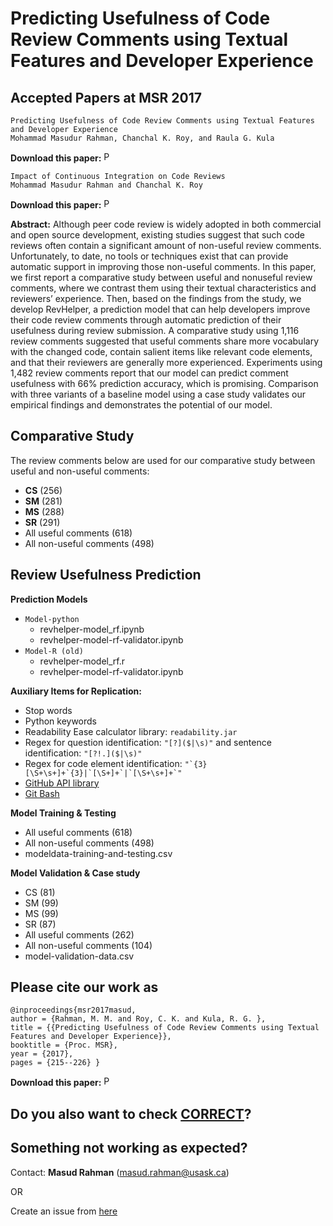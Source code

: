 # Predicting Usefulness of Code Review Comments using Textual Features and Developer Experience

Accepted Papers at MSR 2017
-------------------------------------------
```
Predicting Usefulness of Code Review Comments using Textual Features and Developer Experience
Mohammad Masudur Rahman, Chanchal K. Roy, and Raula G. Kula
```
**Download this paper:**  [<img src="http://web.cs.dal.ca/~masud/img/pdf.png"
     alt="PDF" heigh="16px" width="16px" />](http://web.cs.dal.ca/~masud/papers/masud-MSR2017a.pdf)

```
Impact of Continuous Integration on Code Reviews
Mohammad Masudur Rahman and Chanchal K. Roy
```
**Download this paper:**  [<img src="http://web.cs.dal.ca/~masud/img/pdf.png"
     alt="PDF" heigh="16px" width="16px" />](http://web.cs.dal.ca/~masud/papers/masud-MSR2017b.pdf)


**Abstract:**  Although peer code review is widely adopted in both commercial and open source development, existing studies suggest that such code reviews often contain a significant amount of non-useful review comments. Unfortunately, to date, no tools or techniques exist that can provide automatic support in improving those non-useful comments. In this paper, we first report a comparative study between useful and nonuseful review comments, where we contrast them using their textual characteristics and reviewers’ experience. Then, based on the findings from the study, we develop RevHelper, a prediction model that can help developers improve their code review comments through automatic prediction of their usefulness during review submission. A comparative study using 1,116 review comments suggested that useful comments share more vocabulary with the changed code, contain salient items like relevant code elements, and that their reviewers are generally more experienced. Experiments using 1,482 review comments report that our model can predict comment usefulness with 66% prediction accuracy, which is promising. Comparison with three variants of a baseline model using a case study validates our empirical findings and demonstrates the potential of our model.

Comparative Study
-----------------------------------
The review comments below are used for our comparative study between useful and non-useful comments:
-   **CS** (256)
-   **SM** (281)
-   **MS** (288)
-   **SR** (291)
-   All useful comments (618)
-   All non-useful comments (498)

Review Usefulness Prediction
-----------------------------------  
**Prediction Models**
- ```Model-python```
     -  revhelper-model_rf.ipynb
     -  revhelper-model-rf-validator.ipynb
- ```Model-R (old)```
     -  revhelper-model_rf.r
     -  revhelper-model-rf-validator.ipynb

**Auxiliary Items for Replication:**
-   Stop words
-   Python keywords
-   Readability Ease calculator library: ```readability.jar```
-   Regex for question identification:  `"[?]($|\s)"`  and sentence identification:  `"[?!.]($|\s)"`
-   Regex for code element identification:  ``"`{3}[\S+\s+]+`{3}|`[\S+]+`|`[\S+\s+]+`"``
-   [GitHub API library](https://github.com/hub4j/github-api)
-   [Git Bash](https://git-scm.com/)

**Model Training & Testing**
-   All useful comments (618)
-   All non-useful comments (498)
-   modeldata-training-and-testing.csv
  
**Model Validation & Case study**
-   CS (81)
-   SM (99)
-   MS (99)
-   SR (87)
-   All useful comments (262)
-   All non-useful comments (104)
-   model-validation-data.csv

## Please cite our work as
```
@inproceedings{msr2017masud, 
author = {Rahman, M. M. and Roy, C. K. and Kula, R. G. }, 
title = {{Predicting Usefulness of Code Review Comments using Textual Features and Developer Experience}}, 
booktitle = {Proc. MSR}, 
year = {2017}, 
pages = {215--226} }
```
**Download this paper:**  [<img src="http://web.cs.dal.ca/~masud/img/pdf.png"
     alt="PDF" heigh="16px" width="16px" />](http://we.cs.dal.ca/~masud/papers/masud-MSR2017a.pdf)


Do you also want to check [CORRECT](https://github.com/masud-technope/CORRECT-Replication-Package-ICSE2016)?
--------------

## Something not working as expected?

Contact:  **Masud Rahman**  ([masud.rahman@usask.ca](mailto:masud.rahman@usask.ca))

OR

Create an issue from  [here](https://github.com/masud-technope/RevHelper-Replication-Package-MSR2017/issues/new)

